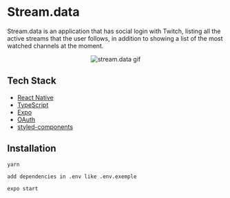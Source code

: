 # Stream.data

Stream.data is an application that has social login with Twitch, listing all the active streams that the user follows, in addition to showing a list of the most watched channels at the moment.

<p align="center">
  <img alt="stream.data gif" src=".github/stream_data.gif" />
</p>

## Tech Stack

- [React Native](https://reactnative.dev/)
- [TypeScript](https://www.typescriptlang.org)
- [Expo](https://expo.io/)
- [OAuth](https://oauth.net/2/)
- [styled-components](https://styled-components.com/)

## Installation

```
yarn
```
```
add dependencies in .env like .env.exemple
```
```
expo start 
```
    